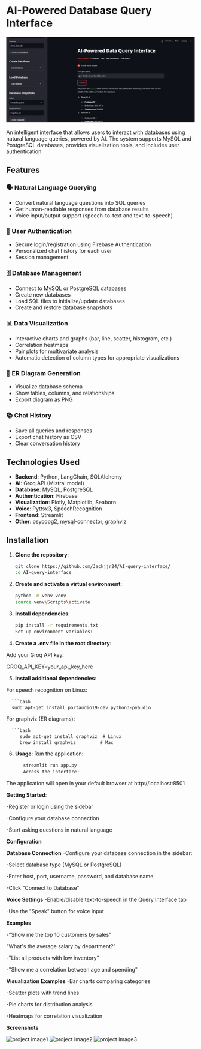 # AI-Powered Database Query Interface

![Project Banner](https://github.com/Jackjjr24/AI-query-interface/blob/main/images/banner)

An intelligent interface that allows users to interact with databases using natural language queries, powered by AI. The system supports MySQL and PostgreSQL databases, provides visualization tools, and includes user authentication.

## Features

### 🗣️ Natural Language Querying
- Convert natural language questions into SQL queries
- Get human-readable responses from database results
- Voice input/output support (speech-to-text and text-to-speech)

### 🔐 User Authentication
- Secure login/registration using Firebase Authentication
- Personalized chat history for each user
- Session management

### 🗄️ Database Management
- Connect to MySQL or PostgreSQL databases
- Create new databases
- Load SQL files to initialize/update databases
- Create and restore database snapshots

### 📊 Data Visualization
- Interactive charts and graphs (bar, line, scatter, histogram, etc.)
- Correlation heatmaps
- Pair plots for multivariate analysis
- Automatic detection of column types for appropriate visualizations

### 📝 ER Diagram Generation
- Visualize database schema
- Show tables, columns, and relationships
- Export diagram as PNG

### 📚 Chat History
- Save all queries and responses
- Export chat history as CSV
- Clear conversation history

## Technologies Used

- **Backend**: Python, LangChain, SQLAlchemy
- **AI**: Groq API (Mistral model)
- **Database**: MySQL, PostgreSQL
- **Authentication**: Firebase
- **Visualization**: Plotly, Matplotlib, Seaborn
- **Voice**: Pyttsx3, SpeechRecognition
- **Frontend**: Streamlit
- **Other**: psycopg2, mysql-connector, graphviz

## Installation

1. **Clone the repository**:
   ```bash
   git clone https://github.com/Jackjjr24/AI-query-interface/
   cd AI-query-interface

2. **Create and activate a virtual environment**:

   ```bash
   python -m venv venv
   source venv\Scripts\activate

3. **Install dependencies**:

   ```bash
   pip install -r requirements.txt
   Set up environment variables:

4. **Create a .env file in the root directory**:

Add your Groq API key:

GROQ_API_KEY=your_api_key_here

5. **Install additional dependencies**:

For speech recognition on Linux:

      ```bash
      sudo apt-get install portaudio19-dev python3-pyaudio


For graphviz (ER diagrams):

      ```bash
         sudo apt-get install graphviz  # Linux
         brew install graphviz         # Mac

6. **Usage**:
Run the application:

      ```bash
         streamlit run app.py
         Access the interface:

The application will open in your default browser at http://localhost:8501

**Getting Started**:

   -Register or login using the sidebar

   -Configure your database connection

   -Start asking questions in natural language

**Configuration**

 **Database Connection**
   -Configure your database connection in the sidebar:

   -Select database type (MySQL or PostgreSQL)

   -Enter host, port, username, password, and database name

   -Click "Connect to Database"

**Voice Settings**
   -Enable/disable text-to-speech in the Query Interface tab

   -Use the "Speak" button for voice input

**Examples**
   
   -"Show me the top 10 customers by sales"

   "What's the average salary by department?"

   -"List all products with low inventory"

   -"Show me a correlation between age and spending"

**Visualization Examples**
   -Bar charts comparing categories

   -Scatter plots with trend lines

   -Pie charts for distribution analysis

   -Heatmaps for correlation visualization

**Screenshots**

![project image1](https://github.com/Jackjjr24/AI-query-interface/blob/main/images/image1)
![project image2](https://github.com/Jackjjr24/AI-query-interface/blob/main/images/image2)
![project image3](https://github.com/Jackjjr24/AI-query-interface/blob/main/images/image3)




